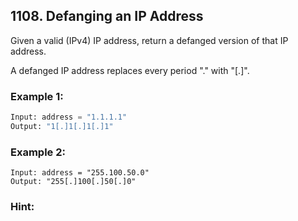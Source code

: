 ## 1108. Defanging an IP Address

Given a valid (IPv4) IP address, return a defanged version of that IP address.

A defanged IP address replaces every period "." with "[.]".

### Example 1:
```python
Input: address = "1.1.1.1"
Output: "1[.]1[.]1[.]1"
```

### Example 2:
```
Input: address = "255.100.50.0"
Output: "255[.]100[.]50[.]0"
```

### Hint: 



